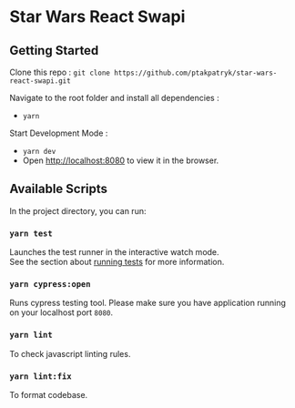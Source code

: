 # Star Wars React Swapi

## Getting Started

Clone this repo :
`git clone https://github.com/ptakpatryk/star-wars-react-swapi.git`

Navigate to the root folder and install all dependencies :

- `yarn` 

Start Development Mode :

- `yarn dev`
- Open [http://localhost:8080](http://localhost:8080) to view it in the browser.

## Available Scripts

In the project directory, you can run:

### `yarn test`

Launches the test runner in the interactive watch mode.<br>
See the section about [running tests](https://facebook.github.io/create-react-app/docs/running-tests) for more information.

### `yarn cypress:open`

Runs cypress testing tool. Please make sure you have application running on your localhost port `8080`.

### `yarn lint`

To check javascript linting rules.

### `yarn lint:fix`

To format codebase.
